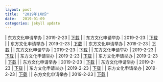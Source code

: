 ```yaml
---
layout: post
title:  "2019年1月份"
date:   2019-01-09
categories: jekyll update
---
```


| 东方文化申请举办 | 2019-2-23 | [下载](http://www.beijing.gov.cn/zfxxgk/upload/20190227/b4c9144d6e384c85bd9534f8db3381c6.doc) |
| 东方文化申请举办 | 2019-2-23 | [下载](http://www.beijing.gov.cn/zfxxgk/upload/20190227/b4c9144d6e384c85bd9534f8db3381c6.doc) |
| 东方文化申请举办 | 2019-2-23 | [下载](http://www.beijing.gov.cn/zfxxgk/upload/20190227/b4c9144d6e384c85bd9534f8db3381c6.doc) |
| 东方文化申请举办 | 2019-2-23 | [下载](http://www.beijing.gov.cn/zfxxgk/upload/20190227/b4c9144d6e384c85bd9534f8db3381c6.doc) |
| 东方文化申请举办 | 2019-2-23 | [下载](http://www.beijing.gov.cn/zfxxgk/upload/20190227/b4c9144d6e384c85bd9534f8db3381c6.doc) |
| 东方文化申请举办 | 2019-2-23 | [下载](http://www.beijing.gov.cn/zfxxgk/upload/20190227/b4c9144d6e384c85bd9534f8db3381c6.doc) |
| 东方文化申请举办 | 2019-2-23 | [下载](http://www.beijing.gov.cn/zfxxgk/upload/20190227/b4c9144d6e384c85bd9534f8db3381c6.doc) |
| 东方文化申请举办 | 2019-2-23 | [下载](http://www.beijing.gov.cn/zfxxgk/upload/20190227/b4c9144d6e384c85bd9534f8db3381c6.doc) |
| 东方文化申请举办 | 2019-2-23 | [下载](http://www.beijing.gov.cn/zfxxgk/upload/20190227/b4c9144d6e384c85bd9534f8db3381c6.doc) |
| 东方文化申请举办 | 2019-2-23 | [下载](http://www.beijing.gov.cn/zfxxgk/upload/20190227/b4c9144d6e384c85bd9534f8db3381c6.doc) |
| 东方文化申请举办 | 2019-2-23 | [下载](http://www.beijing.gov.cn/zfxxgk/upload/20190227/b4c9144d6e384c85bd9534f8db3381c6.doc) |
| 东方文化申请举办 | 2019-2-23 | [下载](http://www.beijing.gov.cn/zfxxgk/upload/20190227/b4c9144d6e384c85bd9534f8db3381c6.doc) |
| 东方文化申请举办 | 2019-2-23 | [下载](http://www.beijing.gov.cn/zfxxgk/upload/20190227/b4c9144d6e384c85bd9534f8db3381c6.doc) |
